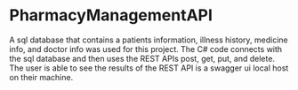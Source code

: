 # PharmacyManagementAPI
A sql database that contains a patients information, illness history, medicine info, and doctor info was used for this project. The C# code connects with the sql database and then uses the REST APIs post, get, put, and delete. The user is able to see the results of the REST API is a swagger ui local host on their machine. 
